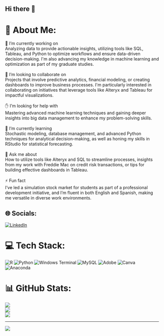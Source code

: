 ## Hi there 👋

# 💫 About Me:
🔭 I’m currently working on<br>Analyzing data to provide actionable insights, utilizing tools like SQL, Tableau, and Python to optimize workflows and ensure data-driven decision-making. I'm also advancing my knowledge in machine learning and optimization as part of my graduate studies.<br><br>🤝 I’m looking to collaborate on<br>Projects that involve predictive analytics, financial modeling, or creating dashboards to improve business processes. I'm particularly interested in collaborating on initiatives that leverage tools like Alteryx and Tableau for impactful visualizations.<br><br>✋ I’m looking for help with<br>Mastering advanced machine learning techniques and gaining deeper insights into big data management to enhance my problem-solving skills.<br><br>🌱 I’m currently learning<br>Stochastic modeling, database management, and advanced Python techniques for analytical decision-making, as well as honing my skills in RStudio for statistical forecasting.<br><br>💬 Ask me about<br>How to utilize tools like Alteryx and SQL to streamline processes, insights from my work with Freddie Mac on credit risk transactions, or tips for building effective dashboards in Tableau.<br><br>⚡ Fun fact<br>I’ve led a simulation stock market for students as part of a professional development initiative, and I’m fluent in both English and Spanish, making me versatile in diverse work environments.


## 🌐 Socials:
[![LinkedIn](https://img.shields.io/badge/LinkedIn-%230077B5.svg?logo=linkedin&logoColor=white)](https://linkedin.com/in/va-hernandez) 

# 💻 Tech Stack:
![R](https://img.shields.io/badge/r-%23276DC3.svg?style=for-the-badge&logo=r&logoColor=white) ![Python](https://img.shields.io/badge/python-3670A0?style=for-the-badge&logo=python&logoColor=ffdd54) ![Windows Terminal](https://img.shields.io/badge/Windows%20Terminal-%234D4D4D.svg?style=for-the-badge&logo=windows-terminal&logoColor=white) ![MySQL](https://img.shields.io/badge/mysql-4479A1.svg?style=for-the-badge&logo=mysql&logoColor=white) ![Adobe](https://img.shields.io/badge/adobe-%23FF0000.svg?style=for-the-badge&logo=adobe&logoColor=white) ![Canva](https://img.shields.io/badge/Canva-%2300C4CC.svg?style=for-the-badge&logo=Canva&logoColor=white) ![Anaconda](https://img.shields.io/badge/Anaconda-%2344A833.svg?style=for-the-badge&logo=anaconda&logoColor=white)
# 📊 GitHub Stats:
![](https://github-readme-stats.vercel.app/api?username=HVanessa-Analyst&theme=radical&hide_border=true&include_all_commits=false&count_private=false)<br/>
![](https://github-readme-streak-stats.herokuapp.com/?user=HVanessa-Analyst&theme=radical&hide_border=true)<br/>
![](https://github-readme-stats.vercel.app/api/top-langs/?username=HVanessa-Analyst&theme=radical&hide_border=true&include_all_commits=false&count_private=false&layout=compact)

---
[![](https://visitcount.itsvg.in/api?id=HVanessa-Analyst&icon=1&color=1)](https://visitcount.itsvg.in)

<!-- Proudly created with GPRM ( https://gprm.itsvg.in ) -->
